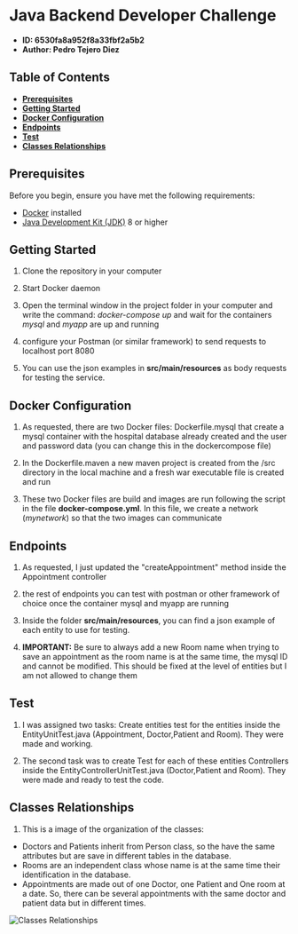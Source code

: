 # Java Backend Developer Challenge

- **ID: 6530fa8a952f8a33fbf2a5b2**
- **Author: Pedro Tejero Diez**

## Table of Contents

- [**Prerequisites**](#prerequisites)
- [**Getting Started**](#getting-started)
- [**Docker Configuration**](#docker-configuration)
- [**Endpoints**](#endpoints)
- [**Test**](#Testing)
- [**Classes Relationships**](#Classes)


## Prerequisites

Before you begin, ensure you have met the following requirements:

- [Docker](https://www.docker.com/) installed
- [Java Development Kit (JDK)](https://www.oracle.com/java/technologies/javase-downloads.html) 8 or higher


## Getting Started

1. Clone the repository in your computer

2. Start Docker daemon

3. Open the terminal window in the  project folder in your computer and write the command: *docker-compose up* and wait for the containers *mysql* and *myapp* are up and running

4. configure your Postman (or similar framework) to send requests to localhost port 8080

5. You can use the json examples in **src/main/resources** as body requests for testing the service.

##  Docker Configuration

1. As requested, there are two Docker files: Dockerfile.mysql that create a mysql container with the hospital database already created and the user and password data (you can change this in the dockercompose file)

2. In the Dockerfile.maven a new maven project is created from the /src directory in the local machine and a fresh war executable file is created and run

3. These two Docker files are build and images are run following the script in the file **docker-compose.yml**. In this file, we create a network (*mynetwork*) so that the two images can communicate

## Endpoints

1. As requested, I just updated the "createAppointment" method inside the Appointment controller

2. the rest of endpoints you can test with postman or other framework of choice once the container mysql and myapp are running

3. Inside the folder **src/main/resources**, you can find a json example of each entity to use for testing. 

4. **IMPORTANT:** Be sure to always add a new Room name when trying to save an appointment as the room name is at the same time, the mysql ID and cannot be modified. This should be fixed at the level of entities but I am not allowed to change them

## Test

1. I was assigned two tasks: Create entities test for the entities inside the EntityUnitTest.java (Appointment, Doctor,Patient and Room). They were made and working.

2. The second task was to create Test for each of these entities Controllers inside the EntityControllerUnitTest.java (Doctor,Patient and Room). They were made and ready to test the code.

## Classes Relationships
1. This is a image of the organization of the classes:

- Doctors and Patients inherit from Person class, so the have the same attributes but are save in different tables in the database.
- Rooms are an independent class whose name is at the same time their identification in the database.
- Appointments are made out of one Doctor, one Patient and One room at a date. So, there can be several appointments with the same doctor and patient data but in different times.

![Classes Relationships](./images/class-diagram.png)

